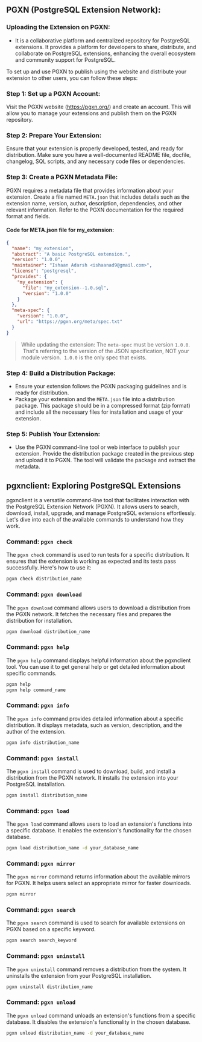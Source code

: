 ## PGXN (PostgreSQL Extension Network):

### Uploading the Extension on PGXN:

- It is a collaborative platform and centralized repository for PostgreSQL extensions. It provides a platform for developers to share, distribute, and collaborate on PostgreSQL extensions, enhancing the overall ecosystem and community support for PostgreSQL.

To set up and use PGXN to publish using the website and distribute your extension to other users, you can follow these steps:

### Step 1: Set up a PGXN Account: 
Visit the PGXN website (<https://pgxn.org/>) and create an account. This will allow you to manage your extensions and publish them on the PGXN repository.

### Step 2: Prepare Your Extension: 
Ensure that your extension is properly developed, tested, and ready for distribution. Make sure you have a well-documented README file, docfile, changelog, SQL scripts, and any necessary code files or dependencies.

### Step 3: Create a PGXN Metadata File: 
PGXN requires a metadata file that provides information about your extension. Create a file named `META.json` that includes details such as the extension name, version, author, description, dependencies, and other relevant information. Refer to the PGXN documentation for the required format and fields.

#### Code for META.json file for my_extension:
```json
{
  "name": "my_extension",
  "abstract": "A basic PostgreSQL extension.",
  "version": "1.0.0",
  "maintainer": "Ishaan Adarsh <ishaanad9@gmail.com>",
  "license": "postgresql",
  "provides": {
    "my_extension": {
      "file": "my_extension--1.0.sql",
      "version": "1.0.0"
    }
  },
  "meta-spec": {
    "version": "1.0.0",
    "url": "https://pgxn.org/meta/spec.txt"
  }
}
```

> While updating the extension: The `meta-spec` must be version `1.0.0`.  That's referring to the version of the JSON specification, NOT your module version.  `1.0.0` is the only spec that exists.

### Step 4: Build a Distribution Package:
- Ensure your extension follows the PGXN packaging guidelines and is ready for distribution.
- Package your extension and the `META.json` file into a distribution package. This package should be in a compressed format (zip format) and include all the necessary files for installation and usage of your extension.

### Step 5: Publish Your Extension:
- Use the PGXN command-line tool or web interface to publish your extension. Provide the distribution package created in the previous step and upload it to PGXN. The tool will validate the package and extract the metadata.

## pgxnclient: Exploring PostgreSQL Extensions

pgxnclient is a versatile command-line tool that facilitates interaction with the PostgreSQL Extension Network (PGXN). It allows users to search, download, install, upgrade, and manage PostgreSQL extensions effortlessly. Let's dive into each of the available commands to understand how they work.

### Command: `pgxn check`

The `pgxn check` command is used to run tests for a specific distribution. It ensures that the extension is working as expected and its tests pass successfully. Here's how to use it:

```bash
pgxn check distribution_name
```

### Command: `pgxn download`

The `pgxn download` command allows users to download a distribution from the PGXN network. It fetches the necessary files and prepares the distribution for installation.

```bash
pgxn download distribution_name
```

### Command: `pgxn help`

The `pgxn help` command displays helpful information about the pgxnclient tool. You can use it to get general help or get detailed information about specific commands.

```bash
pgxn help
pgxn help command_name
```

### Command: `pgxn info`

The `pgxn info` command provides detailed information about a specific distribution. It displays metadata, such as version, description, and the author of the extension.

```bash
pgxn info distribution_name
```

### Command: `pgxn install`

The `pgxn install` command is used to download, build, and install a distribution from the PGXN network. It installs the extension into your PostgreSQL installation.

```bash
pgxn install distribution_name
```

### Command: `pgxn load`

The `pgxn load` command allows users to load an extension's functions into a specific database. It enables the extension's functionality for the chosen database.

```bash
pgxn load distribution_name -d your_database_name
```

### Command: `pgxn mirror`

The `pgxn mirror` command returns information about the available mirrors for PGXN. It helps users select an appropriate mirror for faster downloads.

```bash
pgxn mirror
```

### Command: `pgxn search`

The `pgxn search` command is used to search for available extensions on PGXN based on a specific keyword.

```bash
pgxn search search_keyword
```

### Command: `pgxn uninstall`

The `pgxn uninstall` command removes a distribution from the system. It uninstalls the extension from your PostgreSQL installation.

```bash
pgxn uninstall distribution_name
```

### Command: `pgxn unload`

The `pgxn unload` command unloads an extension's functions from a specific database. It disables the extension's functionality in the chosen database.

```bash
pgxn unload distribution_name -d your_database_name
```
